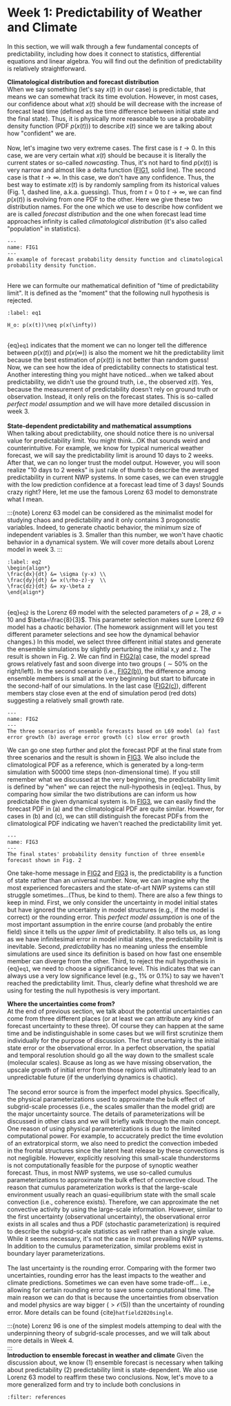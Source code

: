 # Week 1: Predictability of Weather and Climate

In this section, we will walk through a few fundamental concepts of predictability, including how does it connect to statistics, differential equations and linear algebra. You will find out the definition of predictability is relatively straightforward. 

__Climatological distribution and forecast distribution__
\
When we say something (let's say $x(t)$ in our case) is predictable, that means we can somewhat track its time evolution. However, in most cases, our confidence about what $x(t)$ should be will decrease with the increase of forecast lead time (defined as the time difference between initial state and the final state). Thus, it is physically more reasonable to use a probability density function (PDF $p(x(t))$) to describe $x(t)$ since we are talking about how "confident" we are. 
\
\
Now, let's imagine two very extreme cases. The first case is $t\rightarrow 0$. In this case, we are very certain what $x(t)$ should be because it is literally the current states or so-called _nowcasting_. Thus, it's not hard to find $p(x(t))$ is very narrow and almost like a delta function ([FIG1](FIG1), solid line). The second case is that $t\rightarrow \infty$. In this case, we don't have any confidence. Thus, the best way to estimate $x(t)$ is by randomly sampling from its historical values (Fig. 1, dashed line, a.k.a. guessing). Thus, from $t=0$ to $t\rightarrow \infty$, we can find $p(x(t))$ is evolving from one PDF to the other. Here we give these two distribution names. For the one which we use to describe how confident we are is called _forecast distribution_ and the one when forecast lead time approaches infinity is called _climatological distribution_ (it's also called "population" in statistics). 

```{figure} week1/FIG1.png
---
name: FIG1
---
An example of forecast probability density function and climatological probability density function. 
```
\
Here we can formulte our mathematical definition of "time of predictability limit". It is defined as the "moment" that the following null hypothesis is rejected.

```{math}
:label: eq1

H_o: p(x(t))\neq p(x(\infty)) 
```
\
{eq}`eq1` indicates that the moment we can no longer tell the difference between $p(x(t))$ and $p(x(\infty))$ is also the moment we hit the predictability limit because the best estimation of $p(x(t))$ is not better than random guess! Now, we can see how the idea of predictability connects to statistical test. 
\
Another interesting thing you might have noticed...when we talked about predictability, we didn't use the ground truth, i.e., the observed $x(t)$. Yes, because the measurement of predictability doesn't rely on ground truth or observation. Instead, it only relis on the forecast states. This is so-called _perfect model assumption_ and we will have more detailed discussion in week 3.   
\
__State-dependent predictability and mathematical assumptions__
\
When talking about predictability, one should notice there is no universal value for predictability limit. You might think...OK that sounds weird and counterintuitive. For example, we know for typical numerical weather forecast, we will say the predictability limit is around 10 days to 2 weeks. After that, we can no longer trust the model output. However, you will soon realize "10 days to 2 weeks" is just rule of thumb to describe the averaged predictability in current NWP systems. In some cases, we can even struggle with the low prediction confidence at a forecast lead time of 3 days! Sounds crazy right? Here, let me use the famous Lorenz 63 model to demonstrate what I mean. 

:::{note}
Lorenz 63 model can be considered as the minimalist model for studying chaos and predictability and it only contains 3 progonostic variables. Indeed, to generate chaotic behavior, the minimum size of independent variables is 3. Smaller than this number, we won't have chaotic behavior in a dynamical system. We will cover more details about Lorenz model in week 3. 
:::

```{math}
:label: eq2
\begin{align*}
\frac{dx}{dt} &= \sigma (y-x) \\
\frac{dy}{dt} &= x(\rho-z)-y  \\
\frac{dz}{dt} &= xy-\beta z 
\end{align*}
```
\
{eq}`eq2` is the Lorenz 69 model with the selected parameters of $\rho=28$, $\sigma=10$ and $\beta=\frac{8}{3}$. This parameter selection makes sure Lorenz 69 model has a chaotic behavior. (The homework assignment will let you test different parameter selections and see how the dynamical behavior changes.) In this model, we select three different initial states and generate the ensemble simulations by slightly perturbing the initial x,y and z. The result is shown in Fig. 2. We can find in [FIG2(a)](FIG2) case, the model spread grows relatively fast and soon diverge into two groups ($\sim 50\%$ on the right/left). In the second scenario (i.e., [FIG2(b)](FIG2)), the difference among ensemble members is small at the very beginning but start to bifurcate in the second-half of our simulations. In the last case ([FIG2(c)](FIG2)), different members stay close even at the end of simulation perod (red dots) suggesting a relatively small growth rate.   

```{figure} week1/FIG2.png
---
name: FIG2
---
The three scenarios of ensemble forecasts based on L69 model (a) fast error growth (b) average error growth (c) slow error growth
```
We can go one step further and plot the forecast PDF at the final state from three scenarios and the result is shown in [FIG3](FIG3). We also include the climatological PDF as a reference, which is generated by a long-term simulation with 50000 time steps (non-dimensional time). If you still remember what we discussed at the very beginning, the predictability limit is defined by "when" we can reject the null-hypothesis in {eq}`eq1`. Thus, by comparing how similar the two distributions are can inform us how predictable the given dynamical system is. In [FIG3](FIG3), we can easily find the forecast PDF in (a) and the climatological PDF are quite similar. However, for cases in (b) and (c), we can still distinguish the forecast PDFs from the climatological PDF indicating we haven't reached the predictability limit yet.  

```{figure} week1/FIG3.png
---
name: FIG3
---
The final states' probability density function of three ensemble forecast shown in Fig. 2
```
One take-home message in [FIG2](FIG2) and [FIG3](FIG3) is, the predictability is a function of state rather than an universal number. Now, we can imagine why the most experienced forecasters and the state-of-art NWP systems can still struggle sometimes...(Thus, be kind to them). There are also a few things to keep in mind. First, we only consider the uncertainty in model initial states but have ignored the uncertainty in model structures (e.g., if the model is correct) or the rounding error. This _perfect model assumption_ is one of the most important assumption in the enrire course (and probably the entire field) since it tells us the _upper limit_ of predictability. It also tells us, as long as we have infinitesimal error in model initial states, the predictability limit is inevitable. Second, _predictability_ has no meaning unless the ensemble simulations are used since its definition is based on how fast one ensemble member can diverge from the other. Third, to reject the null hypothesis in {eq}`eq1`, we need to choose a significance level. This indicates that we can always use a very low significance level (e.g., $1\%$ or $0.1\%$) to say we haven't reached the predictability limit. Thus, clearly define what threshold we are using for testing the null hypothesis is very important. 

__Where the uncertainties come from?__ 
\
At the end of previous section, we talk about the potential uncertainties can come from three different places (or at least we can attribute any kind of forecast uncertainty to these three). Of course they can happen at the same time and be indistinguishable in some cases but we will first scrutinize them individually for the purpose of discussion. The first uncertainty is the initial state error or the observational error. In a perfect observation, the spatial and temporal resolution should go all the way down to the smallest scale (molecular scales). Bcause as long as we have missing observation, the upscale growth of initial error from those regions will ultimately lead to an unpredictable future (if the underlying dynamics is chaotic). 
\
\
The second error source is from the imperfect model physics. Specifically, the physical parameterizations used to approximate the bulk effect of subgrid-scale processes (i.e., the scales smaller than the model grid) are the major uncertainty source. The details of parameterizations will be discussed in other class and we will briefly walk through the main concept. One reason of using physical parameterizations is due to the limited computational power. For example, to accucrately predict the time evolution of an extratorpical storm, we also need to predict the convection imbeded in the frontal structures since the latent heat release by these convections is not negligible. However, explicitly resolving this small-scale thunderstorms is not computationally feasible for the purpose of synoptic weather forecast. Thus, in most NWP systems, we use so-called cumulus parameterizations to approximate the bulk effect of convective cloud. The reason that cumulus parameterization works is that the large-scale environment usually reach an quasi-equilibrium state with the small scale convection (i.e., coherence exists). Therefore, we can approximate the net convective activity by using the large-scale information. However, similar to the first uncertainty (observational uncertainty), the observational error exists in all scales and thus a PDF (stochastic parameterization) is required to describe the subgrid-scale statistics as well rather than a single value. While it seems necessary, it's not the case in most prevailing NWP systems. In addition to the cumulus parameterization, similar problems exist in boundary layer parameterizations.      
\
The last uncertainty is the rounding error. Comparing with the former two uncertainties, rounding error has the least impacts to the weather and climate predictions. Sometimes we can even have some trade-off... i.e., allowing for certain rounding error to save some computational time. The main reason we can do that is because the uncertainties from observation and model physics are way bigger ($>\mathcal{O}(5)$) than the uncertainty of rounding error. More details can be found {cite}`hatfield2020single`.

:::{note}
Lorenz 96 is one of the simplest models attemping to deal with the underpinning theory of subgrid-scale processes, and we will talk about more details in Week 4.  
:::
\
__Introduction to ensemble forecast in weather and climate__ 
Given the discussion about, we know (1) ensemble forecast is necessary when talking about predictability (2) predictability limit is state-dependent. We also use Lorenz 63 model to reaffirm these two conclusions. Now, let's move to a more generalized form and try to include both conclusions in  

```{bibliography}
:filter: references
```
